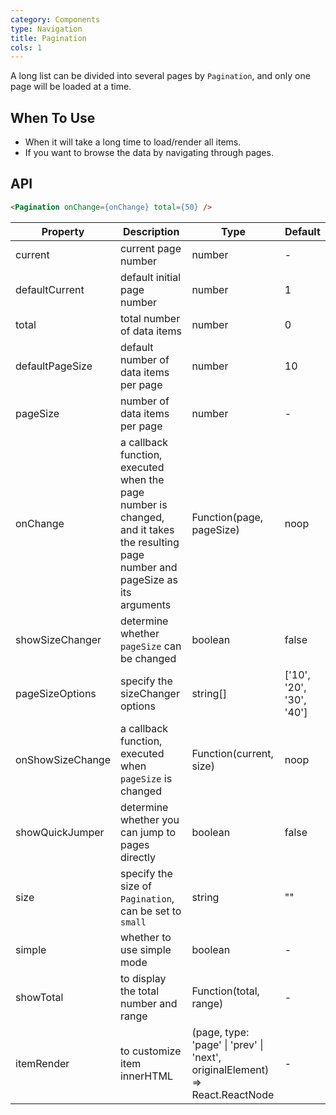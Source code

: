```yaml
---
category: Components
type: Navigation
title: Pagination
cols: 1
---
```


A long list can be divided into several pages by `Pagination`, and only one page will be loaded at a time.

## When To Use

- When it will take a long time to load/render all items.
- If you want to browse the data by navigating through pages.

## API

```html
<Pagination onChange={onChange} total={50} />
```

Property | Description | Type | Default
-----|-----|-----|------
current | current page number | number | -
defaultCurrent | default initial page number | number | 1
total | total number of data items | number | 0
defaultPageSize | default number of data items per page | number | 10
pageSize | number of data items per page | number | -
onChange | a callback function, executed when the page number is changed, and it takes the resulting page number and pageSize as its arguments | Function(page, pageSize) | noop
showSizeChanger | determine whether `pageSize` can be changed | boolean | false
pageSizeOptions | specify the sizeChanger options | string[] | ['10', '20', '30', '40']
onShowSizeChange | a callback function, executed when `pageSize` is changed | Function(current, size) | noop
showQuickJumper | determine whether you can jump to pages directly | boolean | false
size | specify the size of `Pagination`, can be set to `small` | string | ""
simple | whether to use simple mode | boolean | -
showTotal | to display the total number and range | Function(total, range) | -
itemRender | to customize item innerHTML | (page, type: 'page' \| 'prev' \| 'next', originalElement) => React.ReactNode | - |
